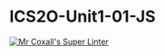 # ICS2O-Unit1-01-JS
[![Mr Coxall's Super Linter](https://github.com/Timothy-Manwell/ICS2O-Unit1-01-js/workflows/Mr%20Coxall's%20Super%20Linter/badge.svg)](https://github.com/<OWNER>/<REPOSITORY>/actions/)

